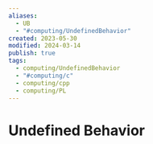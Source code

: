 ```yaml
---
aliases:
  - UB
  - "#computing/UndefinedBehavior"
created: 2023-05-30
modified: 2024-03-14
publish: true
tags:
  - computing/UndefinedBehavior
  - "#computing/c"
  - computing/cpp
  - computing/PL
---
```


# Undefined Behavior